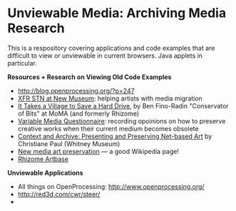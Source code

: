 # Unviewable Media: Archiving Media Research 

This is a respository covering applications and code examples that are difficult to view or unviewable in current browsers. Java applets in particular. 

**Resources + Research on Viewing Old Code Examples**

*   [](http://blog.openprocessing.org/?p=247)http://blog.openprocessing.org/?p=247
*   [XFR STN at New Museum](http://www.newmuseum.org/exhibitions/view/xfr-stn): helping artists with media migration
*   [It Takes a Village to Save a Hard Drive](http://notepad.benfinoradin.info/2013/09/12/it-takes-a-village-to-save-a-hard-drive/), by Ben Fino-Radin "Conservator of Bits" at MoMA (and formerly Rhizome)
*   [Variable Media Questionnaire](http://variablemediaquestionnaire.net/): recording opoinions on how to preserve creative works when their current medium becomes obsolete
*   [Context and Archive: Presenting and Preserving Net-based Art](http://intelligentagent.com/writing_samples/netpioneers.pdf) by Christiane Paul (Whitney Museum)
*   [New media art preservation](http://en.wikipedia.org/wiki/New_media_art_preservation) — a good Wikipedia page!
*   [Rhizome Artbase](http://rhizome.org/artbase/about/)

**Unviewable Applications**

*   All things on OpenProcessing: [](http://www.openprocessing.org/)http://www.openprocessing.org/
*   [](http://red3d.com/cwr/steer/)http://red3d.com/cwr/steer/
*